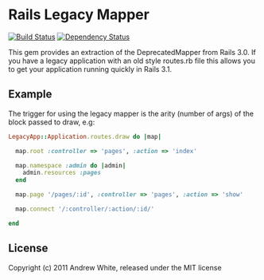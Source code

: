 Rails Legacy Mapper
===================

[![Build Status][build]][travis] [![Dependency Status][depends]][gemnasium]

This gem provides an extraction of the DeprecatedMapper from Rails 3.0.
If you have a legacy application with an old style routes.rb file this
allows you to get your application running quickly in Rails 3.1.

Example
-------

The trigger for using the legacy mapper is the arity (number of args)
of the block passed to draw, e.g:

``` ruby
LegacyApp::Application.routes.draw do |map|

  map.root :controller => 'pages', :action => 'index'

  map.namespace :admin do |admin|
    admin.resources :pages
  end

  map.page '/pages/:id', :controller => 'pages', :action => 'show'

  map.connect '/:controller/:action/:id/'

end
```

License
-------

Copyright (c) 2011 Andrew White, released under the MIT license

[build]: https://secure.travis-ci.org/pixeltrix/rails_legacy_mapper.png
[travis]: http://travis-ci.org/pixeltrix/rails_legacy_mapper
[depends]: https://gemnasium.com/pixeltrix/rails_legacy_mapper.png?travis
[gemnasium]: https://gemnasium.com/pixeltrix/rails_legacy_mapper
